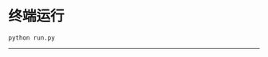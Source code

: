 # 终端运行

```shell
python run.py
```
****************************************************************************************************************************************************************************************************************************************************************************************************************************************************************************************************************************************************************************************************************